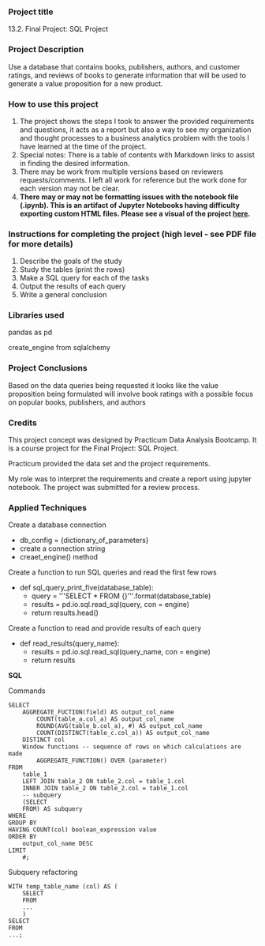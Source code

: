 ### Project title
13.2. Final Project: SQL Project

### Project Description
Use a database that contains books, publishers, authors, and customer ratings, and reviews of books to generate information that will be used to generate a value proposition for a new product.

### How to use this project
1. The project shows the steps I took to answer the provided requirements and questions, it acts as a report but also a way to see my organization and thought processes to a business analytics problem with the tools I have learned at the time of the project.
2. Special notes: There is a table of contents with Markdown links to assist in finding the desired information.
3. There may be work from multiple versions based on reviewers requests/comments. I left all work for reference but the work done for each version may not be clear.
4. **There may or may not be formatting issues with the notebook file (.ipynb). This is an artifact of Jupyter Notebooks having difficulty exporting custom HTML files. Please see a visual of the project [here](http://htmlpreview.github.io/?https://github.com/JoleneGlenn/Data-Analytics-Projects-Practicum/blob/main/13.2_final_sql_value_proposition/13_2_sql_accepted.html).**

### Instructions for completing the project (high level - see PDF file for more details)
1. Describe the goals of the study
2. Study the tables (print the rows)
3. Make a SQL query for each of the tasks
4. Output the results of each query
5. Write a general conclusion

### Libraries used
pandas as pd

create_engine from sqlalchemy	

### Project Conclusions
Based on the data queries being requested it looks like the value proposition being formulated will involve book ratings with a possible focus on popular books, publishers, and authors

### Credits
This project concept was designed by Practicum Data Analysis Bootcamp. It is a course project for the Final Project: SQL Project. 

Practicum provided the data set and the project requirements. 

My role was to interpret the requirements and create a report using jupyter notebook. The project was submitted for a review process.

### Applied Techniques
Create a database connection
- db_config = {dictionary_of_parameters}
- create a connection string
- creaet_engine() method

Create a function to run SQL queries and read the first few rows
- def sql_query_print_five(database_table):
    - query = '''SELECT * FROM {}'''.format(database_table)
    - results = pd.io.sql.read_sql(query, con = engine)
    - return results.head()	

Create a function to read and provide results of each query
- def read_results(query_name):
	- results = pd.io.sql.read_sql(query_name, con = engine)
	- return results

**SQL**

Commands
```
SELECT
	AGGREGATE_FUCTION(field) AS output_col_name
		COUNT(table_a.col_a) AS output_col_name
		ROUND(AVG(table_b.col_a), #) AS output_col_name
		COUNT(DISTINCT(table_c.col_a)) AS output_col_name
	DISTINCT col
	Window functions -- sequence of rows on which calculations are made
		AGGREGATE_FUNCTION() OVER (parameter)
FROM 
	table_1
	LEFT JOIN table_2 ON table_2.col = table_1.col
	INNER JOIN table_2 ON table_2.col = table_1.col
	-- subquery
	(SELECT
	FROM) AS subquery
WHERE
GROUP BY
HAVING COUNT(col) boolean_expression value
ORDER BY
	output_col_name DESC
LIMIT
	#;
```

Subquery refactoring
```
WITH temp_table_name (col) AS (
	SELECT
	FROM
	...
	)
SELECT
FROM
...;
```